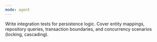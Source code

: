 ```yaml
---
mode: agent
---
```

Write integration tests for persistence logic. Cover entity mappings, repository queries, transaction boundaries, and concurrency scenarios (locking, cascading).
